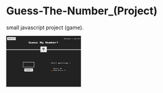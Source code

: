 # Guess-The-Number_(Project)

small javascript project (game).

<img src="screenshot.PNG" width="200">
